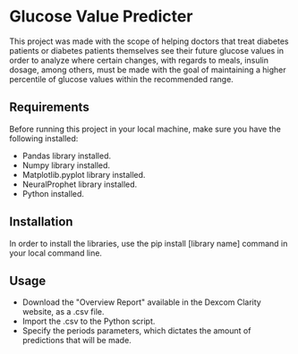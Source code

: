 # Glucose Value Predicter
This project was made with the scope of helping doctors that treat diabetes patients or diabetes patients themselves see their future glucose values in order to analyze where certain changes, with regards to meals, insulin dosage, among others, must be made with the goal of maintaining a higher percentile of glucose values within the recommended range. 

## Requirements
Before running this project in your local machine, make sure you have the following installed:
- Pandas library installed.
- Numpy library installed.
- Matplotlib.pyplot library installed.
- NeuralProphet library installed.
- Python installed.

## Installation
In order to install the libraries, use the pip install [library name] command in your local command line.

## Usage
- Download the "Overview Report" available in the Dexcom Clarity website, as a .csv file.
- Import the .csv to the Python script.
- Specify the periods parameters, which dictates the amount of predictions that will be made. 

